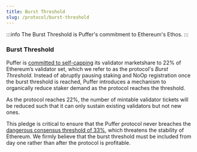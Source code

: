```yaml
---
title: Burst Threshold
slug: /protocol/burst-threshold
---
```


:::info
The Burst Threshold is Puffer's commitment to Ethereum's Ethos.
:::


### Burst Threshold

Puffer is [committed to self-capping](https://twitter.com/puffer_finance/status/1697817894900711700?s=20) its validator marketshare to 22% of Ethereum’s validator set, which we refer to as the protocol's *Burst Threshold*. Instead of abruptly pausing staking and NoOp registration once the burst threshold is reached, Puffer introduces a mechanism to organically reduce staker demand as the protocol reaches the threshold.

As the protocol reaches 22%, the number of mintable validator tickets will be reduced such that it can only sustain existing validators but not new ones. 

This pledge is critical to ensure that the Puffer protocol never breaches the [dangerous consensus threshold of 33%](https://twitter.com/dannyryan/status/1688644951230267392?s=46&t=bsdBaPIHlTHEWDDdVUJW4g), which threatens the stability of Ethereum. We firmly believe that the burst threshold must be included from day one rather than after the protocol is profitable.